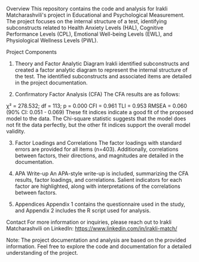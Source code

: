 Overview
This repository contains the code and analysis for Irakli Matcharashvili's project in Educational and Psychological Measurement. The project focuses on the internal structure of a test, identifying subconstructs related to Health Anxiety Levels (HAL), Cognitive Performance Levels (CPL), Emotional Well-being Levels (EWL), and Physiological Wellness Levels (PWL).

Project Components
1. Theory and Factor Analytic Diagram
Irakli identified subconstructs and created a factor analytic diagram to represent the internal structure of the test. The identified subconstructs and associated items are detailed in the project documentation.

2. Confirmatory Factor Analysis (CFA)
The CFA results are as follows:

χ² = 278.532; df = 113; p = 0.000
CFI = 0.961
TLI = 0.953
RMSEA = 0.060 (90% CI: 0.051 - 0.069)
These fit indices indicate a good fit of the proposed model to the data. The Chi-square statistic suggests that the model does not fit the data perfectly, but the other fit indices support the overall model validity.

3. Factor Loadings and Correlations
The factor loadings with standard errors are provided for all items (n=403). Additionally, correlations between factors, their directions, and magnitudes are detailed in the documentation.

4. APA Write-up
An APA-style write-up is included, summarizing the CFA results, factor loadings, and correlations. Salient indicators for each factor are highlighted, along with interpretations of the correlations between factors.

5. Appendices
Appendix 1 contains the questionnaire used in the study, and Appendix 2 includes the R script used for analysis.

Contact
For more information or inquiries, please reach out to Irakli Matcharashvili on LinkedIn: https://www.linkedin.com/in/irakli-match/

Note: The project documentation and analysis are based on the provided information. Feel free to explore the code and documentation for a detailed understanding of the project.





